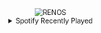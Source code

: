<div align="center">
<picture>
    <source media="(prefers-color-scheme: dark)" srcset="https://i.ibb.co/vZ4V0Zn/output-gif.gif">
    <source media="(prefers-color-scheme: light)" srcset="https://i.ibb.co/vZ4V0Zn/output-gif.gif">
    <img alt="RENOS" src="https://i.ibb.co/vZ4V0Zn/output-gif.gif">
</picture>
<details>
<summary>Spotify Recently Played</summary>
<img src="https://spotify-recently-played-readme.vercel.app/api?user=31d6d6zerc5ct6kck32na2ozsqf4&unique=1&width=400" alt="Spotify" />
</details>
</div>

<!-- Image deletion URL: https://ibb.co/jgkbngX/047882bcab03e75100616f0362ddea11 -->